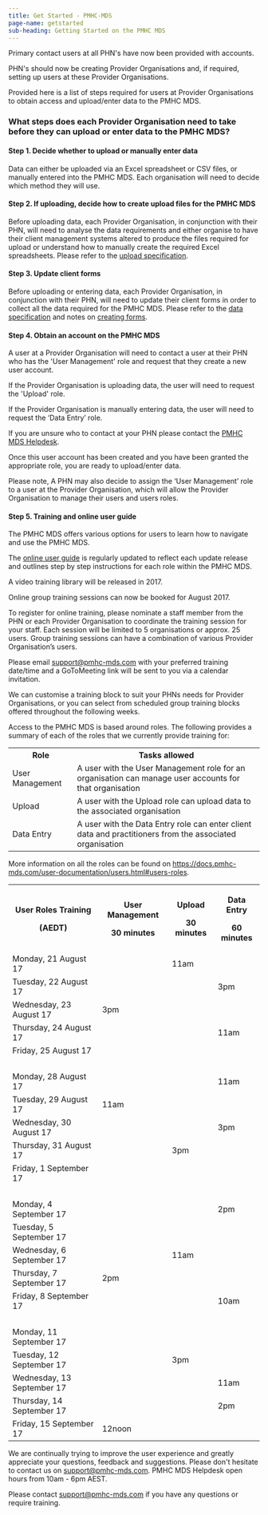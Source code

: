 ```yaml
---
title: Get Started - PMHC-MDS
page-name: getstarted
sub-heading: Getting Started on the PMHC MDS
---
```

Primary contact users at all PHN's have now been provided with accounts.

PHN's should now be creating Provider Organisations and, if required, setting
up users at these Provider Organisations.

Provided here is a list of steps required for users at Provider Organisations to obtain access and upload/enter data
to the PMHC MDS.

### What steps does each Provider Organisation need to take before they can upload or enter data to the PMHC MDS?

#### Step 1. Decide whether to upload or manually enter data

Data can either be uploaded via an Excel spreadsheet or CSV files, or manually entered into the PMHC MDS. Each organisation will need to decide which method they will use.

#### Step 2. If uploading, decide how to create upload files for the PMHC MDS

Before uploading data, each Provider Organisation, in conjunction with their PHN,
will need to analyse the data requirements and either organise
to have their client management systems altered to produce the files required
for upload or understand how to manually create the required Excel spreadsheets.
Please refer to the <a href="//docs.pmhc-mds.com/data-specification/upload-specification.html">upload specification</a>.

#### Step 3. Update client forms

Before uploading or entering data, each Provider Organisation, in conjunction with their PHN,
will need to update their client forms in order to collect all
the data required for the PMHC MDS. Please refer to the
<a href="//docs.pmhc-mds.com/data-specification/index.html">data specification</a> and notes on
<a href="//docs.pmhc-mds.com/data-specification/form-creation.html">creating forms</a>.

#### Step 4. Obtain an account on the PMHC MDS

A user at a Provider Organisation will need to contact a user at their PHN who has the 'User Management' role and request that they create a new user account.

If the Provider Organisation is uploading data, the user will need to request the 'Upload' role.

If the Provider Organisation is manually entering data, the user will need to request the ‘Data Entry’ role.

If you are unsure who to contact at your PHN
please contact the <a href="mailto:support@pmhc-mds.com">PMHC MDS Helpdesk</a>.

Once this user account has been created and you have been granted the appropriate role, you are ready to upload/enter data.

Please note, A PHN may also decide to assign the ‘User Management’ role to a user at the Provider Organisation, which will allow the Provider Organisation to manage their users and users roles.

#### Step 5. Training and online user guide

The PMHC MDS offers various options for users to learn how to navigate and use the PMHC MDS.

The <a href="https://docs.pmhc-mds.com/user-documentation/index.html">online user guide</a> is regularly updated to
reflect each update release and outlines step by step instructions for each role within the PMHC MDS.

A video training library will be released in 2017.

Online group training sessions can now be booked for August 2017.

To register for online training, please nominate a staff member from the PHN or each Provider Organisation to coordinate
the training session for your staff. Each session will be limited to 5 organisations or approx. 25 users. Group training
sessions can have a combination of various Provider Organisation’s users.

Please email <a href="mailto:support@pmhc-mds.com">support@pmhc-mds.com</a> with your preferred training date/time and a GoToMeeting link will be sent to you via a calendar invitation.

We can customise a training block to suit your PHNs needs for Provider Organisations, or you can select from scheduled group
training blocks offered throughout the following weeks.

Access to the PMHC MDS is based around roles. The following provides a summary of each of the roles that we currently provide training for:
<table class="table-bordered">
  <tr>
    <th>Role</th>
    <th>Tasks allowed</th>
  </tr>
  <tr>
    <td>User Management</td>
    <td>A user with the User Management role for an organisation can manage user accounts for that organisation</td>
  </tr>
  <tr>
    <td>Upload</td>
    <td>A user with the Upload role can upload data to the associated organisation</td>
  </tr>
  <tr>
    <td>Data Entry</td>
    <td>A user with the Data Entry role can enter client data and practitioners from the associated organisation</td>
  </tr>
</table>
More information on all the roles can be found on <a href="https://docs.pmhc-mds.com/user-documentation/users.html#users-roles">https://docs.pmhc-mds.com/user-documentation/users.html#users-roles</a>.

<table class="table-bordered">
  <tr>
    <th><p>User Roles Training</p><p>(AEDT)</p></th>
    <th><p>User Management</p><p>30 minutes</p></th>
    <th><p>Upload</p><p>30 minutes</p></th>
    <th><p>Data Entry</p><p>60 minutes</p></th>
  </tr>
  <tr>
    <td>Monday, 21 August 17</td>
    <td></td>
    <td>11am</td>
    <td></td>
  </tr>
  <tr>
    <td>Tuesday, 22 August 17</td>
    <td></td>
    <td></td>
    <td>3pm</td>
  </tr>
  <tr>
    <td>Wednesday, 23 August 17</td>
    <td>3pm</td>
    <td></td>
    <td></td>
  </tr>
  <tr>
    <td>Thursday, 24 August 17</td>
    <td></td>
    <td></td>
    <td>11am</td>
  </tr>
  <tr>
    <td>Friday, 25 August 17</td>
    <td></td>
    <td></td>
    <td></td>
  </tr>
  <tr>
    <td>&nbsp;</td>
    <td></td>
    <td></td>
    <td></td>
  </tr>
  <tr>
    <td>Monday, 28 August 17</td>
    <td></td>
    <td></td>
    <td>11am</td>
  </tr>
  <tr>
    <td>Tuesday, 29 August 17</td>
    <td>11am</td>
    <td></td>
    <td></td>
  </tr>
  <tr>
    <td>Wednesday, 30 August 17</td>
    <td></td>
    <td></td>
    <td>3pm</td>
  </tr>
  <tr>
    <td>Thursday, 31 August 17</td>
    <td></td>
    <td>3pm</td>
    <td></td>
  </tr>
  <tr>
    <td>Friday, 1 September 17</td>
    <td></td>
    <td></td>
    <td></td>
  </tr>
  <tr>
    <td>&nbsp;</td>
    <td></td>
    <td></td>
    <td></td>
  </tr>
  <tr>
    <td>Monday, 4 September 17</td>
    <td></td>
    <td></td>
    <td>2pm</td>
  </tr>
  <tr>
    <td>Tuesday, 5 September 17</td>
    <td></td>
    <td></td>
    <td></td>
  </tr>
  <tr>
    <td>Wednesday, 6 September 17</td>
    <td></td>
    <td>11am</td>
    <td></td>
  </tr>
  <tr>
    <td>Thursday, 7 September 17</td>
    <td>2pm</td>
    <td></td>
    <td></td>
  </tr>
  <tr>
    <td>Friday, 8 September 17</td>
    <td></td>
    <td></td>
    <td>10am</td>
  </tr>
  <tr>
    <td>&nbsp;</td>
    <td></td>
    <td></td>
    <td></td>
  </tr>
  <tr>
    <td>Monday, 11 September 17</td>
    <td></td>
    <td></td>
    <td></td>
  </tr>
  <tr>
    <td>Tuesday, 12 September 17</td>
    <td></td>
    <td>3pm</td>
    <td></td>
  </tr>
  <tr>
    <td>Wednesday, 13 September 17</td>
    <td></td>
    <td></td>
    <td>11am</td>
  </tr>
  <tr>
    <td>Thursday, 14 September 17</td>
    <td></td>
    <td></td>
    <td>2pm</td>
  </tr>
  <tr>
    <td>Friday, 15 September 17</td>
    <td>12noon</td>
    <td></td>
    <td></td>
  </tr>
</table>

We are continually trying to improve the user experience and greatly appreciate your questions, feedback and suggestions.
Please don't hesitate to contact us on support@pmhc-mds.com. PMHC MDS Helpdesk open hours from 10am - 6pm AEST.  

Please contact [support@pmhc-mds.com](mailto:support@pmhc-mds.com) if you have any questions or require training.
